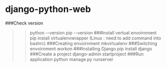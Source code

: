 # django-python-web

###Check version
  >>python --version
  >>pip --version
###Install vertual envoirnment
  >>pip install virtualenvwrapper
(Linux : need to add command into bashrc)
###Creating envoirnment
  >>mkvirtualenv <env-name>
###Switching envoirnment
  >>workon <envname>
###Installing Django
  >>pip install django
###Create a project
  >>django-admin startproject <project-name>
###Run application
  >>python manage.py runserver
  
